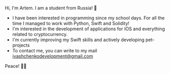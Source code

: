 Hi, I'm Artem. I am a student from Russia! 👋
- I have been interested in programming since my school days. For all the time I managed to work with Python, Swift and Solidity!
- I'm interested in the development of applications for IOS and everything related to cryptocurrency.
- I'm currently improving my Swift skills and actively developing pet-projects
- To contact me, you can write to my mail ivashchenkodevelopment@gmail.com

Peace! ✌🏻
